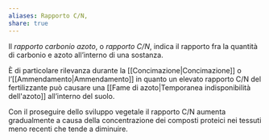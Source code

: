 ```yaml
---
aliases: Rapporto C/N,
share: true
---
```

Il *rapporto carbonio azoto*, o *rapporto C/N*, indica il rapporto fra la quantità di carbonio e azoto all’interno di una sostanza.

È di particolare rilevanza durante la [[Concimazione|Concimazione]] o l’[[Ammendamento|Ammendamento]] in quanto un elevato rapporto C/N del fertilizzante può causare una [[Fame di azoto|Temporanea indisponibilità dell'azoto]] all’interno del suolo.

Con il proseguire dello sviluppo vegetale il rapporto C/N aumenta gradualmente a causa della concentrazione dei composti proteici nei tessuti meno recenti che tende a diminuire.